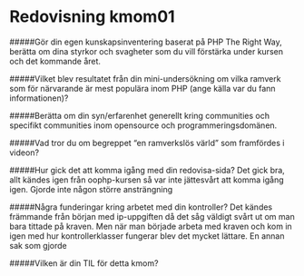 ---
---
Redovisning kmom01
=========================

#####Gör din egen kunskapsinventering baserat på PHP The Right Way, berätta om dina styrkor och svagheter som du vill förstärka under kursen och det kommande året.

#####Vilket blev resultatet från din mini-undersökning om vilka ramverk som för närvarande är mest populära inom PHP (ange källa var du fann informationen)?

#####Berätta om din syn/erfarenhet generellt kring communities och specifikt communities inom opensource och programmeringsdomänen.

#####Vad tror du om begreppet “en ramverkslös värld” som framfördes i videon?

#####Hur gick det att komma igång med din redovisa-sida?
Det gick bra, allt kändes igen från oophp-kursen så var inte jättesvårt att komma igång igen. Gjorde inte någon större ansträngning  

#####Några funderingar kring arbetet med din kontroller?
Det kändes främmande från början med ip-uppgiften
då det såg väldigt svårt ut om man bara tittade på kraven. Men när man började arbeta med kraven och kom in igen med hur kontrollerklasser fungerar blev det mycket lättare.
En annan sak som gjorde

#####Vilken är din TIL för detta kmom?
